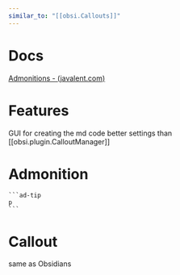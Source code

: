 ```yaml
---
similar_to: "[[obsi.Callouts]]"
---
```


# Docs
[Admonitions - (javalent.com)](https://plugins.javalent.com/admonitions)

# Features
GUI for creating the md code
better settings than [[obsi.plugin.CalloutManager]]


# Admonition
~~~
```ad-tip
p
```
~~~

# Callout
same as Obsidians